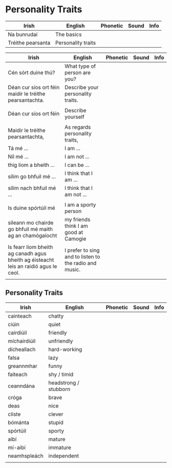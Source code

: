 # Personality Traits

|Irish|English|Phonetic|Sound|Info|
|------|-------|--------|-----|----|
|Na bunrudaí|The basics
|Tréithe pearsanta|Personality traits

|Irish|English|Phonetic|Sound|Info|
|------|-------|--------|-----|----|
|Cén sórt duine thú?|What type of person are you?
|Déan cur síos ort féin maidir le tréithe pearsantachta.|Describe your personality traits.||
||
|Déan cur síos ort féin |Describe yourself||
||
|Maidir le tréithe pearsantachta,	|As regards personality traits,
|Tá mé ...|I am ...||
|Níl mé ...|I am not ...||
|thig liom a bheith ...	|I can be ...
|sílim go bhfuil mé ...	|I think that I am ...
|sílim nach bhfuil mé ...	|I think that I am not ...
||
|Is duine spórtúil mé | I am a sporty person
|síleann mo chairde go bhfuil mé maith ag an chamógaíocht|my friends think I am good at Camogie
|Is fearr liom bheith ag canadh agus bheith ag éisteacht leis an raidió agus le ceol.|I prefer to sing and to listen to the radio and music.
||

## Personality Traits

|Irish|English|Phonetic|Sound|Info|
|------|-------|--------|-----|----|
|cainteach|chatty||
|ciúin|quiet||
|cairdiúil|friendly||
|míchairdiúil|unfriendly||
|dícheallach|hard-working||
|falsa|lazy||
|greannmhar|funny||
|faiteach|shy / timid||
|ceanndána|headstrong / stubborn||
|cróga|brave||
|deas|nice||
|cliste|clever||
|bómánta|stupid||
|spórtúil|sporty||
|aibí|mature||
|mí-aibí|immature||
|neamhspleách|independent||
||